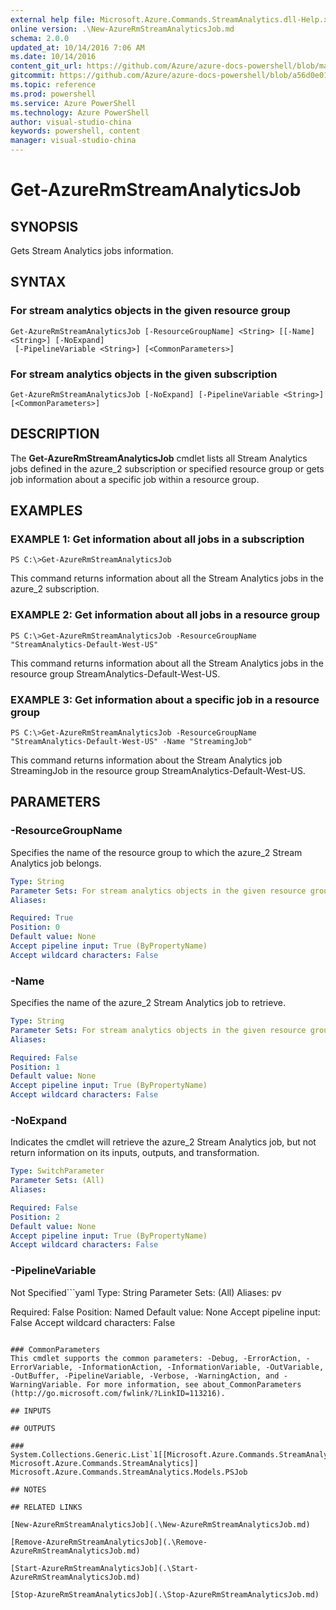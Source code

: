```yaml
---
external help file: Microsoft.Azure.Commands.StreamAnalytics.dll-Help.xml
online version: .\New-AzureRmStreamAnalyticsJob.md
schema: 2.0.0
updated_at: 10/14/2016 7:06 AM
ms.date: 10/14/2016
content_git_url: https://github.com/Azure/azure-docs-powershell/blob/master/azureps-cmdlets-docs/ResourceManager/AzureRM.StreamAnalytics/v1.0/CmdletMDs/Get-AzureRmStreamAnalyticsJob.md
gitcommit: https://github.com/Azure/azure-docs-powershell/blob/a56d0e01e65c2c33aa2af13dd29addc94ead6e88/azureps-cmdlets-docs/ResourceManager/AzureRM.StreamAnalytics/v1.0/CmdletMDs/Get-AzureRmStreamAnalyticsJob.md
ms.topic: reference
ms.prod: powershell
ms.service: Azure PowerShell
ms.technology: Azure PowerShell
author: visual-studio-china
keywords: powershell, content
manager: visual-studio-china
---
```


# Get-AzureRmStreamAnalyticsJob

## SYNOPSIS
Gets Stream Analytics jobs information.

## SYNTAX

### For stream analytics objects in the given resource group
```
Get-AzureRmStreamAnalyticsJob [-ResourceGroupName] <String> [[-Name] <String>] [-NoExpand]
 [-PipelineVariable <String>] [<CommonParameters>]
```

### For stream analytics objects in the given subscription
```
Get-AzureRmStreamAnalyticsJob [-NoExpand] [-PipelineVariable <String>] [<CommonParameters>]
```

## DESCRIPTION
The **Get-AzureRmStreamAnalyticsJob** cmdlet lists all Stream Analytics jobs defined in the azure_2 subscription or specified resource group or gets job information about a specific job within a resource group.

## EXAMPLES

### EXAMPLE 1: Get information about all jobs in a subscription
```
PS C:\>Get-AzureRmStreamAnalyticsJob
```

This command returns information about all the Stream Analytics jobs in the azure_2 subscription.

### EXAMPLE 2: Get information about all jobs in a resource group
```
PS C:\>Get-AzureRmStreamAnalyticsJob -ResourceGroupName "StreamAnalytics-Default-West-US"
```

This command returns information about all the Stream Analytics jobs in the resource group StreamAnalytics-Default-West-US.

### EXAMPLE 3: Get information about a specific job in a resource group
```
PS C:\>Get-AzureRmStreamAnalyticsJob -ResourceGroupName "StreamAnalytics-Default-West-US" -Name "StreamingJob"
```

This command returns information about the Stream Analytics job StreamingJob in the resource group StreamAnalytics-Default-West-US.

## PARAMETERS

### -ResourceGroupName
Specifies the name of the resource group to which the azure_2 Stream Analytics job belongs.

```yaml
Type: String
Parameter Sets: For stream analytics objects in the given resource group
Aliases: 

Required: True
Position: 0
Default value: None
Accept pipeline input: True (ByPropertyName)
Accept wildcard characters: False
```

### -Name
Specifies the name of the azure_2 Stream Analytics job to retrieve.

```yaml
Type: String
Parameter Sets: For stream analytics objects in the given resource group
Aliases: 

Required: False
Position: 1
Default value: None
Accept pipeline input: True (ByPropertyName)
Accept wildcard characters: False
```

### -NoExpand
Indicates the cmdlet will retrieve the azure_2 Stream Analytics job, but not return information on its inputs, outputs, and transformation.

```yaml
Type: SwitchParameter
Parameter Sets: (All)
Aliases: 

Required: False
Position: 2
Default value: None
Accept pipeline input: True (ByPropertyName)
Accept wildcard characters: False
```

### -PipelineVariable
Not Specified```yaml
Type: String
Parameter Sets: (All)
Aliases: pv

Required: False
Position: Named
Default value: None
Accept pipeline input: False
Accept wildcard characters: False
```

### CommonParameters
This cmdlet supports the common parameters: -Debug, -ErrorAction, -ErrorVariable, -InformationAction, -InformationVariable, -OutVariable, -OutBuffer, -PipelineVariable, -Verbose, -WarningAction, and -WarningVariable. For more information, see about_CommonParameters (http://go.microsoft.com/fwlink/?LinkID=113216).

## INPUTS

## OUTPUTS

### System.Collections.Generic.List`1[[Microsoft.Azure.Commands.StreamAnalytics.Models.PSJob, Microsoft.Azure.Commands.StreamAnalytics]]            Microsoft.Azure.Commands.StreamAnalytics.Models.PSJob

## NOTES

## RELATED LINKS

[New-AzureRmStreamAnalyticsJob](.\New-AzureRmStreamAnalyticsJob.md)

[Remove-AzureRmStreamAnalyticsJob](.\Remove-AzureRmStreamAnalyticsJob.md)

[Start-AzureRmStreamAnalyticsJob](.\Start-AzureRmStreamAnalyticsJob.md)

[Stop-AzureRmStreamAnalyticsJob](.\Stop-AzureRmStreamAnalyticsJob.md)

